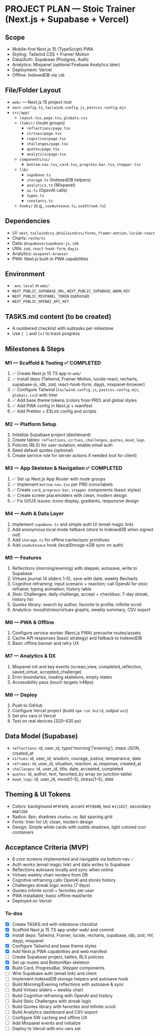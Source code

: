 # PROJECT PLAN — Stoic Trainer (Next.js + Supabase + Vercel)

## Scope

- Mobile-first Next.js 15 (TypeScript) PWA
- Styling: Tailwind CSS + Framer Motion
- Data/Auth: Supabase (Postgres, Auth)
- Analytics: Mixpanel (optional Firebase Analytics later)
- Deployment: Vercel
- Offline: IndexedDB via `idb`

## File/Folder Layout

- `web/` — Next.js 15 project root
- `next.config.ts`, `tailwind.config.js`, `postcss.config.mjs`
- `src/app/`
  - `layout.tsx`, `page.tsx`, `globals.css`
  - `(tabs)/` (route groups)
    - `reflections/page.tsx`
    - `virtues/page.tsx`
    - `cognitive/page.tsx`
    - `challenges/page.tsx`
    - `quotes/page.tsx`
    - `analytics/page.tsx`
  - `components/ui/`
    - `bottom-nav.tsx`, `card.tsx`, `progress-bar.tsx`, `stepper.tsx`
  - `lib/`
    - `supabase.ts`
    - `storage.ts` (IndexedDB helpers)
    - `analytics.ts` (Mixpanel)
    - `ai.ts` (OpenAI calls)
    - `types.ts`
    - `constants.ts`
  - `hooks/` (e.g., `useAutosave.ts`, `useStreak.ts`)

## Dependencies

- UI: `next`, `tailwindcss`, `@tailwindcss/forms`, `framer-motion`, `lucide-react`
- Charts: `recharts`
- Data: `@supabase/supabase-js`, `idb`
- Utils: `zod`, `react-hook-form`, `dayjs`
- Analytics: `mixpanel-browser`
- PWA: Next.js built-in PWA capabilities

## Environment

- `.env.local` in `web/`:
- `NEXT_PUBLIC_SUPABASE_URL`, `NEXT_PUBLIC_SUPABASE_ANON_KEY`
- `NEXT_PUBLIC_MIXPANEL_TOKEN` (optional)
- `NEXT_PUBLIC_OPENAI_API_KEY`

## TASKS.md content (to be created)

- A numbered checklist with subtasks per milestone
- Use `[ ]` and `[x]` to track progress

## Milestones & Steps

### M1 — Scaffold & Tooling ✅ COMPLETED

1. ✅ Create Next.js 15 TS app in `web/`
2. ✅ Install deps (Tailwind, Framer Motion, lucide-react, recharts, supabase-js, idb, zod, react-hook-form, dayjs, mixpanel-browser)
3. ✅ Configure Tailwind (`tailwind.config.js`, `postcss.config.mjs`, `globals.css`) with Inter
4. ✅ Add base theme tokens (colors from PRD) and global styles
5. ✅ Add PWA config in Next.js + manifest
6. ✅ Add Prettier + ESLint config and scripts

### M2 — Platform Setup

1. Initialize Supabase project (dashboard)
2. Create tables: `reflections`, `virtues`, `challenges`, `quotes`, `mood_logs`
3. Policies (RLS) for user isolation; enable email auth
4. Seed default quotes (optional)
5. Create service role for server actions if needed (not for client)

### M3 — App Skeleton & Navigation ✅ COMPLETED

1. ✅ Set up Next.js App Router with route groups
2. ✅ Implement `bottom-nav.tsx` per PRD icons/labels
3. ✅ Create `card`, `progress-bar`, `stepper` components (basic styles)
4. ✅ Create screen placeholders with clean, modern design
5. ✅ Fix UI/UX issues: icons display, gradients, responsive design

### M4 — Auth & Data Layer

1. Implement `supabase.ts` and simple auth UI (email magic link)
2. Add anonymous local mode fallback (store to IndexedDB when signed out)
3. Add `storage.ts` for offline cache/sync primitives
4. Add `useAutosave` hook (localStorage->DB sync on auth)

### M5 — Features

1. Reflections (morning/evening) with stepper, autosave, write to Supabase
2. Virtues journal (4 sliders 1–5), save with date; weekly Recharts
3. Cognitive reframing: input scenario + reaction; call OpenAI for stoic reframe; typing animation; history table
4. Stoic Challenges: daily challenge, accept + checkbox; 7-day streak; history list
5. Quotes library: search by author, favorite to profile; infinite scroll
6. Analytics: mood/stress/virtues graphs, weekly summary, CSV export

### M6 — PWA & Offline

1. Configure service worker (Next.js PWA) precache routes/assets
2. Cache API responses (basic strategy) and fallback to IndexedDB
3. Basic offline banner and retry UX

### M7 — Analytics & DX

1. Mixpanel init and key events (screen_view, completed_reflection, saved_virtue, accepted_challenge)
2. Error boundaries, loading skeletons, empty states
3. Accessibility pass (touch targets ≥48px)

### M8 — Deploy

1. Push to GitHub
2. Configure Vercel project (build `npm run build`, output `out`)
3. Set env vars in Vercel
4. Test on real devices (320–430 px)

## Data Model (Supabase)

- `reflections`: id, user_id, type('morning'|'evening'), steps JSON, created_at
- `virtues`: id, user_id, wisdom, courage, justice, temperance, date
- `reframes`: id, user_id, situation, reaction, ai_response, created_at
- `challenges`: id, user_id, title, date, accepted, completed
- `quotes`: id, author, text, favorited_by array<uuid> (or junction table)
- `mood_logs`: id, user_id, mood(1–5), stress(1–5), date

## Theming & UI Tokens

- Colors: background `#F9FAFB`, accent `#F59E0B`, text `#111827`, secondary `#6B7280`
- Radius: 8px; shadows `shadow-sm`; 4pt spacing grid
- Fonts: Inter for UI; clean, modern design
- Design: Simple white cards with subtle shadows, light colored icon containers

## Acceptance Criteria (MVP)

- 6 core screens implemented and navigable via bottom nav ✅
- Auth works (email magic link) and data writes to Supabase
- Reflections autosave locally and sync when online
- Virtues weekly chart renders from DB
- Cognitive reframing calls OpenAI and stores history
- Challenges streak logic works (7 days)
- Quotes infinite scroll + favorites per user
- PWA installable; basic offline read/write
- Deployed on Vercel

### To-dos

- [x] Create TASKS.md with milestone checklist
- [x] Scaffold Next.js 15 TS app under web/ and commit
- [x] Install deps: Tailwind, Framer, lucide, recharts, supabase, idb, zod, rhf, dayjs, mixpanel
- [x] Configure Tailwind and base theme styles
- [x] Add Next.js PWA capabilities and web manifest
- [ ] Create Supabase project, tables, RLS policies
- [x] Set up routes and BottomNav skeleton
- [x] Build Card, ProgressBar, Stepper components
- [ ] Wire Supabase auth (email link) and client
- [ ] Implement IndexedDB storage helpers and autosave hook
- [ ] Build Morning/Evening reflections with autosave & sync
- [ ] Build Virtues sliders + weekly chart
- [ ] Build Cognitive reframing with OpenAI and history
- [ ] Build Stoic Challenges with streak logic
- [ ] Build Quotes library with favorites and infinite scroll
- [ ] Build Analytics dashboard and CSV export
- [ ] Configure SW caching and offline UX
- [ ] Add Mixpanel events and initialize
- [ ] Deploy to Vercel with env vars set
